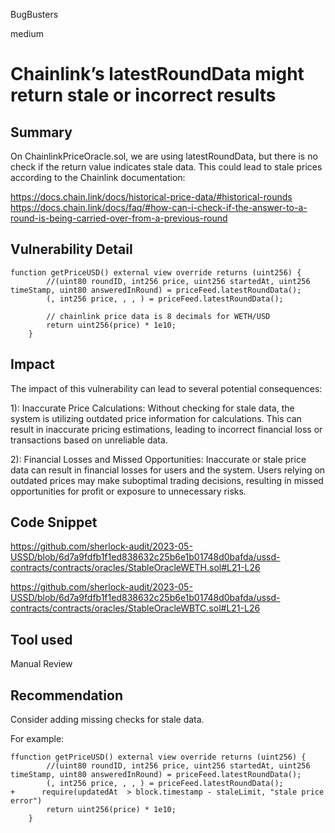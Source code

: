 BugBusters

medium

# Chainlink’s latestRoundData might return stale or incorrect results

## Summary
On ChainlinkPriceOracle.sol, we are using latestRoundData, but there is no check if the return value indicates stale data.
This could lead to stale prices according to the Chainlink documentation:

https://docs.chain.link/docs/historical-price-data/#historical-rounds
https://docs.chain.link/docs/faq/#how-can-i-check-if-the-answer-to-a-round-is-being-carried-over-from-a-previous-round


## Vulnerability Detail

```solidity
function getPriceUSD() external view override returns (uint256) {
        //(uint80 roundID, int256 price, uint256 startedAt, uint256 timeStamp, uint80 answeredInRound) = priceFeed.latestRoundData();
        (, int256 price, , , ) = priceFeed.latestRoundData();

        // chainlink price data is 8 decimals for WETH/USD
        return uint256(price) * 1e10;
    }
```
## Impact
The impact of this vulnerability can lead to several potential consequences:

1): Inaccurate Price Calculations: Without checking for stale data, the system is utilizing outdated price information for calculations. This can result in inaccurate pricing estimations, leading to incorrect financial loss or transactions based on unreliable data.

2): Financial Losses and Missed Opportunities: Inaccurate or stale price data can result in financial losses for users and the system. Users relying on outdated prices may make suboptimal trading decisions, resulting in missed opportunities for profit or exposure to unnecessary risks.

## Code Snippet
https://github.com/sherlock-audit/2023-05-USSD/blob/6d7a9fdfb1f1ed838632c25b6e1b01748d0bafda/ussd-contracts/contracts/oracles/StableOracleWETH.sol#L21-L26

https://github.com/sherlock-audit/2023-05-USSD/blob/6d7a9fdfb1f1ed838632c25b6e1b01748d0bafda/ussd-contracts/contracts/oracles/StableOracleWBTC.sol#L21-L26

## Tool used

Manual Review

## Recommendation
Consider adding missing checks for stale data.

For example:
```solidity
ffunction getPriceUSD() external view override returns (uint256) {
        //(uint80 roundID, int256 price, uint256 startedAt, uint256 timeStamp, uint80 answeredInRound) = priceFeed.latestRoundData();
        (, int256 price, , , ) = priceFeed.latestRoundData();
+      require(updatedAt  > block.timestamp - staleLimit, "stale price error")
        return uint256(price) * 1e10;
    }
```
